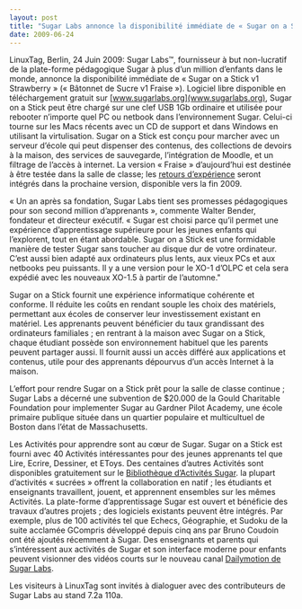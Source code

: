 ```yaml
---
layout: post
title: "Sugar Labs annonce la disponibilité immédiate de « Sugar on a Stick », une plate-forme d’apprentissage qui fonctionne sur n’importe quel PC ou netbook dans la salle de classe"
date: 2009-06-24
---
```



LinuxTag, Berlin, 24 Juin 2009: Sugar Labs™, fournisseur à but non-lucratif de
la plate-forme pédagogique Sugar à plus d’un million d’enfants dans le monde,
annonce la disponibilité immédiate de « Sugar on a Stick v1 Strawberry » («
Bâtonnet de Sucre v1 Fraise »). Logiciel libre disponible en téléchargement
gratuit sur [www.sugarlabs.org](www.sugarlabs.org), Sugar on a Stick peut être
chargé sur une clef USB 1Gb ordinaire et utilisée pour rebooter n’importe quel
PC ou netbook dans l’environnement Sugar. Celui-ci tourne sur les Macs récents
avec un CD de support et dans Windows en utilisant la virtulisation. Sugar on
a Stick est conçu pour marcher avec un serveur d’école qui peut dispenser des
contenus, des collections de devoirs à la maison, des services de sauvegarde,
l’intégration de Moodle, et un filtrage de l’accès à internet. La version «
Fraise » d’aujourd’hui est destinée à être testée dans la salle de classe; les
[retours d’expérience](mailto:feedback@sugarlabs.org) seront intégrés dans la
prochaine version, disponible vers la fin 2009.

« Un an après sa fondation, Sugar Labs tient ses promesses pédagogiques pour
son second million d’apprenants », commente Walter Bender, fondateur et
directeur exécutif. « Sugar est choisi parce qu’il permet une expérience
d’apprentissage supérieure pour les jeunes enfants qui l’explorent, tout en
étant abordable. Sugar on a Stick est une formidable manière de tester Sugar
sans toucher au disque dur de votre ordinateur. C’est aussi bien adapté aux
ordinateurs plus lents, aux vieux PCs et aux netbooks peu puissants. Il y a
une version pour le XO-1 d’OLPC et cela sera expédié avec les nouveaux XO-1.5
à partir de l’automne."

Sugar on a Stick fournit une expérience informatique cohérente et conforme. Il
réduite les coûts en rendant souple les choix des matériels, permettant aux
écoles de conserver leur investissement existant en matériel. Les apprenants
peuvent bénéficier du taux grandissant des ordinateurs familiales ; en
rentrant à la maison avec Sugar on a Stick, chaque étudiant possède son
environnement habituel que les parents peuvent partager aussi. Il fournit
aussi un accès différé aux applications et contenus, utile pour des apprenants
dépourvus d’un accès Internet à la maison.

L’effort pour rendre Sugar on a Stick prêt pour la salle de classe continue ;
Sugar Labs a décerné une subvention de $20.000 de la Gould Charitable
Foundation pour implementer Sugar au Gardner Pilot Academy, une école primaire
publique située dans un quartier populaire et multicultuel de Boston dans
l’état de Massachusetts.

Les Activités pour apprendre sont au cœur de Sugar. Sugar on a Stick est
fourni avec 40 Activités intéressantes pour des jeunes apprenants tel que
Lire, Ecrire, Dessiner, et EToys. Des centaines d’autres Activités sont
disponibles gratuitement sur le [Bibliothèque d’Activités
Sugar](http://activities.sugarlabs.org). la plupart d’activités « sucrées »
offrent la collaboration en natif ; les étudiants et enseignants travaillent,
jouent, et apprennent ensembles sur les mêmes Activités. La plate-forme
d’apprentissage Sugar est ouvert et bénéficie des travaux d’autres projets ;
des logiciels existants peuvent être intégrés. Par exemple, plus de 100
activités tel que Echecs, Géographie, et Sudoku de la suite acclamée GCompris
développé depuis cinq ans par Bruno Coudoin ont été ajoutés récemment à Sugar.
Des enseignants et parents qui s’intéressent aux activités de Sugar et son
interface moderne pour enfants peuvent visionner des vidéos courts sur le
nouveau canal [Dailymotion de Sugar
Labs](http://www.dailymotion.com/sugarlabs).

Les visiteurs à LinuxTag sont invités à dialoguer avec des contributeurs de
Sugar Labs au stand 7.2a 110a.

